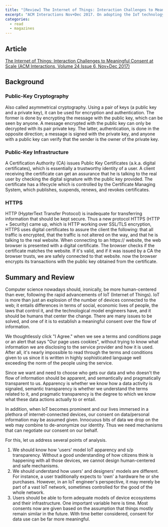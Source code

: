 ```yaml
---
title: "[Review] The Internet of Things: Interaction Challenges to Meaningful Consent at Scale"
excerpt: "ACM Interactions Nov+Dec 2017. On adopting the IoT technology, how should we be prepared in terms of giving out our information?"
categories:
  - read
  - magazines
---
```

## Article
[The Internet of Things: Interaction Challenges to Meaningful Consent at Scale (ACM Interactions, Volume 24 Issue 6, Nov+Dec 2017)](https://dl.acm.org/citation.cfm?id=3149025)

## Background
### Public-Key Cryptography
Also called asymmetrical cryptography. Using a pair of keys (a public key and a private key), it can be used for encryption and authentication. The former is done by encrypting the message with the public key, which can be seen by anyone. A message encrypted with the public key can only be decrypted with its pair private key. The latter, authentication, is done in the opposite direction; a message is signed with the private key, and anyone with a public key can verify that the sender is the owner of the private key.

### Public-Key Infrastructure
A Certification Authority (CA) issues Public Key Certificates  (a.k.a. digital certificates), which is essentially a trustworthy identity of a user. A client receiving the certificate can get an assurance that he is talking to the real user by checking the digital signature with the public key provided. The certificate has a lifecycle which is controlled by the Certificate Managing System, which publishes, suspends, renews, and revokes certificates.

### HTTPS
HTTP (HypterText Transfer Protocol) is inadequate for transferring information that should be kept secure. Thus a new protocol HTTPS (HTTP + Security) came up, which is HTTP working over SSL/TLS encryption, HTTPS uses digital certificates to assure the client the following: that all traffic is encrypted, that the traffic is not altered on the way, and that he is talking to the real website. When connecting to an https:// website, the web browser is presented with a digital certificate. The browser checks if the certificate matches the website. If it's valid, and if it was issued by a CA the browser trusts, we are safely connected to that website. now the browser encrypts its transactions with the public key obtained from the certificate.

## Summary and Review
Computer science nowadays should, ironically, be more human-centered than ever, following the rapid advancements of IoT (Internet of Things). IoT is more than just an explosion of the number of devices connected to the web; it entails differences in terms of social, economic lives of people, the laws that control it, and the technological model engineers have, and it should be humans that center the change. There are many issues to be solved, and one of it is to establish a meaningful consent over the flow of information.

We thoughtlessly click "I Agree." when we see a terms and conditions page or an alert that says "Our page uses cookies", without trying to know what information we are disclosing to the service provider and how it is used. After all, it's nearly impossible to read through the terms and conditions given to us since it is written in highly sophisticated language well exceeding the norm of the people using the service.

Since we want and need to choose who gets our data and who doesn't the flow of information should be apparent, and semantically and pragmatically transparent to us. Apparency is whether we know how a data activity is signaled, semantic transparency is whether we understand the terms related to it, and pragmatic transparency is the degree to which we know what these data actions actually to or entail.

In addition, when IoT becomes prominent and our lives immersed in a plethora of internet-connected devices, our consent on data/personal information may be assumed given. Innocuous bits of data we drop on the web may combine to de-anonymize our identity. Thus we need mechanisms that can negotiate our consent on our behalf.

For this, let us address several points of analysis.
1. We should know how 'users' model IoT apparency and s/p transparency. Without a good understanding of how citizens think is happening with all those devices, we cannot design human-centered and safe mechanisms.
2. We should understand how users' and designers' models are different. For instance, a user traditionally expects to 'own' a hardware he or she purchases. However, in an IoT engineer's perspective, it may merely be part of a vast IoT network, sometimes controlled for the good of the whole network.
3. Users should be able to form adequate models of device ecosystems and their infrastructure. One important variable here is time. Most consents now are given based on the assumption that things mostly remain similar in the future. With time better considered, consent for data use can be far more meaningful.
